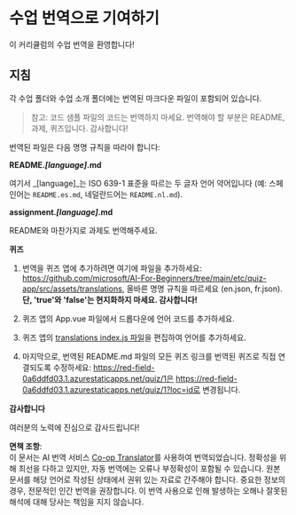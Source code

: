 <!--
CO_OP_TRANSLATOR_METADATA:
{
  "original_hash": "62b3e3ad5182edb905eec649a87eeeb4",
  "translation_date": "2025-08-24T21:38:30+00:00",
  "source_file": "etc/TRANSLATIONS.md",
  "language_code": "ko"
}
-->
# 수업 번역으로 기여하기

이 커리큘럼의 수업 번역을 환영합니다!

## 지침

각 수업 폴더와 수업 소개 폴더에는 번역된 마크다운 파일이 포함되어 있습니다.

> 참고: 코드 샘플 파일의 코드는 번역하지 마세요. 번역해야 할 부분은 README, 과제, 퀴즈입니다. 감사합니다!

번역된 파일은 다음 명명 규칙을 따라야 합니다:

**README._[language]_.md**

여기서 _[language]_는 ISO 639-1 표준을 따르는 두 글자 언어 약어입니다 (예: 스페인어는 `README.es.md`, 네덜란드어는 `README.nl.md`).

**assignment._[language]_.md**

README와 마찬가지로 과제도 번역해주세요.

**퀴즈**

1. 번역을 퀴즈 앱에 추가하려면 여기에 파일을 추가하세요: https://github.com/microsoft/AI-For-Beginners/tree/main/etc/quiz-app/src/assets/translations, 올바른 명명 규칙을 따르세요 (en.json, fr.json). **단, 'true'와 'false'는 현지화하지 마세요. 감사합니다!**

2. 퀴즈 앱의 App.vue 파일에서 드롭다운에 언어 코드를 추가하세요.

3. 퀴즈 앱의 [translations index.js 파일](https://github.com/microsoft/AI-For-Beginners/blob/main/etc/quiz-app/src/assets/translations/index.js)을 편집하여 언어를 추가하세요.

4. 마지막으로, 번역된 README.md 파일의 모든 퀴즈 링크를 번역된 퀴즈로 직접 연결되도록 수정하세요: https://red-field-0a6ddfd03.1.azurestaticapps.net/quiz/1은 https://red-field-0a6ddfd03.1.azurestaticapps.net/quiz/1?loc=id로 변경됩니다.

**감사합니다**

여러분의 노력에 진심으로 감사드립니다!

**면책 조항**:  
이 문서는 AI 번역 서비스 [Co-op Translator](https://github.com/Azure/co-op-translator)를 사용하여 번역되었습니다. 정확성을 위해 최선을 다하고 있지만, 자동 번역에는 오류나 부정확성이 포함될 수 있습니다. 원본 문서를 해당 언어로 작성된 상태에서 권위 있는 자료로 간주해야 합니다. 중요한 정보의 경우, 전문적인 인간 번역을 권장합니다. 이 번역 사용으로 인해 발생하는 오해나 잘못된 해석에 대해 당사는 책임을 지지 않습니다.